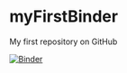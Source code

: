 # myFirstBinder
My first repository on GitHub


[![Binder](https://mybinder.org/badge_logo.svg)](https://mybinder.org/v2/gh/ankitasaha1692/myFirstBinder.git/HEAD)
